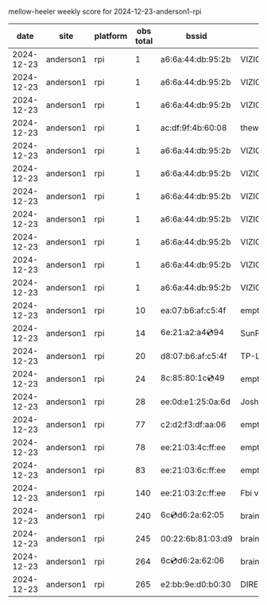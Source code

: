 mellow-heeler weekly score for 2024-12-23-anderson1-rpi

|date|site|platform|obs total|bssid|ssid|lat|lng|
|--|--|--|--|--|--|--|--|
|2024-12-23|anderson1|rpi|1|a6:6a:44:db:95:2b|VIZIOCastAudio4259|0|0|
|2024-12-23|anderson1|rpi|1|a6:6a:44:db:95:2b|VIZIOCastAudio6492|0|0|
|2024-12-23|anderson1|rpi|1|a6:6a:44:db:95:2b|VIZIOCastAudio9851|0|0|
|2024-12-23|anderson1|rpi|1|ac:df:9f:4b:60:08|theweef|0|0|
|2024-12-23|anderson1|rpi|1|a6:6a:44:db:95:2b|VIZIOCastAudio3281|0|0|
|2024-12-23|anderson1|rpi|1|a6:6a:44:db:95:2b|VIZIOCastAudio1360|0|0|
|2024-12-23|anderson1|rpi|1|a6:6a:44:db:95:2b|VIZIOCastAudio8570|0|0|
|2024-12-23|anderson1|rpi|1|a6:6a:44:db:95:2b|VIZIOCastAudio1606|0|0|
|2024-12-23|anderson1|rpi|1|a6:6a:44:db:95:2b|VIZIOCastAudio5994|0|0|
|2024-12-23|anderson1|rpi|1|a6:6a:44:db:95:2b|VIZIOCastAudio5409|0|0|
|2024-12-23|anderson1|rpi|1|a6:6a:44:db:95:2b|VIZIOCastAudio8808|0|0|
|2024-12-23|anderson1|rpi|10|ea:07:b6:af:c5:4f|empty_ssid|0|0|
|2024-12-23|anderson1|rpi|14|6e:21:a2:a4:cd:94|SunPower21450|0|0|
|2024-12-23|anderson1|rpi|20|d8:07:b6:af:c5:4f|TP-Link_C54F|0|0|
|2024-12-23|anderson1|rpi|24|8c:85:80:1c:cd:49|empty_ssid|0|0|
|2024-12-23|anderson1|rpi|28|ee:0d:e1:25:0a:6d|JoshLily|0|0|
|2024-12-23|anderson1|rpi|77|c2:d2:f3:df:aa:06|empty_ssid|0|0|
|2024-12-23|anderson1|rpi|78|ee:21:03:4c:ff:ee|empty_ssid|0|0|
|2024-12-23|anderson1|rpi|83|ee:21:03:6c:ff:ee|empty_ssid|0|0|
|2024-12-23|anderson1|rpi|140|ee:21:03:2c:ff:ee|Fbi van 13|0|0|
|2024-12-23|anderson1|rpi|240|6c:cd:d6:2a:62:05|braingang2_5GEXT|0|0|
|2024-12-23|anderson1|rpi|245|00:22:6b:81:03:d9|braingang2|0|0|
|2024-12-23|anderson1|rpi|264|6c:cd:d6:2a:62:06|braingang2_2GEXT|0|0|
|2024-12-23|anderson1|rpi|265|e2:bb:9e:d0:b0:30|DIRECT-9ED03030|0|0|
